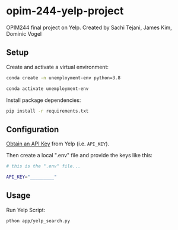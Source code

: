 # opim-244-yelp-project
OPIM244 final project on Yelp. Created by Sachi Tejani, James Kim, Dominic Vogel

## Setup

Create and activate a virtual environment:
```sh
conda create -n unemployment-env python=3.8

conda activate unemployment-env
```

Install package dependencies:

```sh
pip install -r requirements.txt
```

## Configuration
[Obtain an API Key](https://www.yelp.com/developers/documentation/v3/authentication) from Yelp (i.e. `API_KEY`).

Then create a local ".env" file and provide the keys like this:

```sh
# this is the ".env" file...

API_KEY="_________"
```

## Usage 
Run Yelp Script:

```sh
pthon app/yelp_search.py